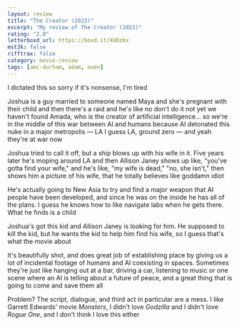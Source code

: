 ```yaml
---
layout: review
title: "The Creator (2023)"
excerpt: "My review of The Creator (2023)"
rating: "2.0"
letterboxd_url: https://boxd.it/4UDzKx
mst3k: false
rifftrax: false
category: movie-review
tags: [amc-durham, adam, owen]
---
```


I dictated this so sorry if it's nonsense, I'm tired

Joshua is a guy married to someone named Maya and she's pregnant with their child and then there's a raid and he's like no don't do it not yet we haven't found Amada, who is the creator of artificial intelligence... so we're in the middle of this war between AI and humans because AI detonated this nuke in a major metropolis — LA I guess LA, ground zero — and yeah they're at war now

Joshua tried to call it off, but a ship blows up with his wife in it. Five years later he's moping around LA and then Allison Janey shows up like, "you've gotta find your wife," and he's like, "my wife is dead," "no, she isn't," then shows him a picture of his wife, that he totally believes like goddamn idiot

He's actually going to New Asia to try and find a major weapon that AI people have been developed, and since he was on the inside he has all of the plans. I guess he knows how to like navigate labs when he gets there. What he finds is a child

Joshua's got this kid and Allison Janey is looking for him. He supposed to kill the kid, but he wants the kid to help him find his wife, so I guess that's what the movie about

It's beautifully shot, and does great job of establishing place by giving us a lot of incidental footage of humans and AI coexisting in spaces. Sometimes they're just like hanging out at a bar, driving a car, listening to music or one scene where an AI is telling about a future of peace, and a great thing that is going to come and save them all

Problem? The script, dialogue, and third act in particular are a mess. I like Garrett Edwards' movie <i>Monsters</i>, I didn't love <i>Godzilla</i> and I didn't love <i>Rogue One</i>, and I don't think I love this either
